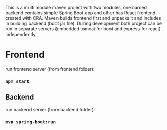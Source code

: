 
This is a multi module maven project with two modules, one named backend contains simple Spring Boot app and other has React frontend created with CRA. Maven builds frontend first and unpacks it and includes in building backend (boot jar file).
During development both project can be run in separate servers (embedded tomcat for boot and express for react) independently.

# Frontend
run frontend server (from frontend folder): 
### `npm start`

## Backend

run backend server (from backend folder): 
### `mvn spring-boot:run`
